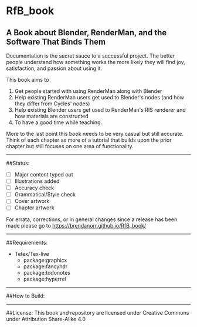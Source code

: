 # RfB_book
A Book about Blender, RenderMan, and the Software That Binds Them
---
Documentation is the secret sauce to a successful project.  The better people
understand how something works the more likely they will find joy, satisfaction,
and passion about using it.

This book aims to 
1. Get people started with using RenderMan along with Blender
2. Help existing RenderMan users get used to Blender's nodes (and how they differ from Cycles' nodes)
3. Help existing Blender users get used to RenderMan's RIS renderer and how materials are constructed
4. To have a good time while teaching.

More to the last point this book needs to be very casual but still accurate.  Think of each chapter as more of a tutorial that builds upon the prior chapter but still focuses on one area of functionality.

---
##Status:
- [ ] Major content typed out
- [ ] Illustrations added
- [ ] Accuracy check
- [ ] Grammatical/Style check
- [ ] Cover artwork
- [ ] Chapter artwork

For errata, corrections, or in general changes since a release has been made please go to https://brendanorr.github.io/RfB_book/

---
##Requirements:
* Tetex/Tex-live
  * package:graphicx
  * package:fancyhdr
  * package:todonotes
  * package:hyperref

---
##How to Build:


---
##License:
This book and repository are licensed under Creative Commons under Attribution Share-Alike 4.0

